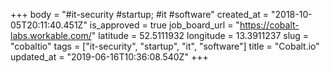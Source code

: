 +++
body = "#it-security #startup; #it #software"
created_at = "2018-10-05T20:11:40.451Z"
is_approved = true
job_board_url = "https://cobalt-labs.workable.com/"
latitude = 52.5111932
longitude = 13.3911237
slug = "cobaltio"
tags = ["it-security", "startup", "it", "software"]
title = "Cobalt.io"
updated_at = "2019-06-16T10:36:08.540Z"
+++
